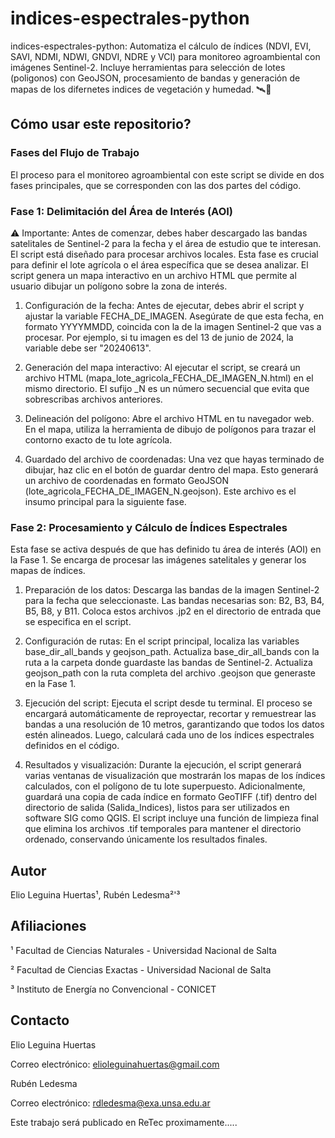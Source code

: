 # indices-espectrales-python
indices-espectrales-python: Automatiza el cálculo de índices (NDVI, EVI, SAVI, NDMI, NDWI, GNDVI, NDRE y VCI) para monitoreo agroambiental con imágenes Sentinel-2. Incluye herramientas para selección de lotes (poligonos) con GeoJSON, procesamiento de bandas y generación de mapas de los difernetes indices de vegetación y humedad. 🛰️🌱

## Cómo usar este repositorio?
### Fases del Flujo de Trabajo
El proceso para el monitoreo agroambiental con este script se divide en dos fases principales, que se corresponden con las dos partes del código.
### Fase 1: Delimitación del Área de Interés (AOI)
⚠️ Importante: Antes de comenzar, debes haber descargado las bandas satelitales de Sentinel-2 para la fecha y el área de estudio que te interesan. El script está diseñado para procesar archivos locales.
Esta fase es crucial para definir el lote agrícola o el área específica que se desea analizar. El script genera un mapa interactivo en un archivo HTML que permite al usuario dibujar un polígono sobre la zona de interés.

1. Configuración de la fecha: Antes de ejecutar, debes abrir el script y ajustar la variable FECHA_DE_IMAGEN. Asegúrate de que esta fecha, en formato YYYYMMDD, coincida con la de la imagen Sentinel-2 que vas a procesar. Por ejemplo, si tu imagen es del 13 de junio de 2024, la variable debe ser "20240613".

2. Generación del mapa interactivo: Al ejecutar el script, se creará un archivo HTML (mapa_lote_agricola_FECHA_DE_IMAGEN_N.html) en el mismo directorio. El sufijo _N es un número secuencial que evita que sobrescribas archivos anteriores.

3. Delineación del polígono: Abre el archivo HTML en tu navegador web. En el mapa, utiliza la herramienta de dibujo de polígonos para trazar el contorno exacto de tu lote agrícola.

4. Guardado del archivo de coordenadas: Una vez que hayas terminado de dibujar, haz clic en el botón de guardar dentro del mapa. Esto generará un archivo de coordenadas en formato GeoJSON (lote_agricola_FECHA_DE_IMAGEN_N.geojson). Este archivo es el insumo principal para la siguiente fase.

### Fase 2: Procesamiento y Cálculo de Índices Espectrales
Esta fase se activa después de que has definido tu área de interés (AOI) en la Fase 1. Se encarga de procesar las imágenes satelitales y generar los mapas de índices.

1. Preparación de los datos:
Descarga las bandas de la imagen Sentinel-2 para la fecha que seleccionaste. Las bandas necesarias son: B2, B3, B4, B5, B8, y B11.
Coloca estos archivos .jp2 en el directorio de entrada que se especifica en el script.

3. Configuración de rutas:
En el script principal, localiza las variables base_dir_all_bands y geojson_path.
Actualiza base_dir_all_bands con la ruta a la carpeta donde guardaste las bandas de Sentinel-2.
Actualiza geojson_path con la ruta completa del archivo .geojson que generaste en la Fase 1.

3. Ejecución del script:
Ejecuta el script desde tu terminal. El proceso se encargará automáticamente de reproyectar, recortar y remuestrear las bandas a una resolución de 10 metros, garantizando que todos los datos estén alineados.
Luego, calculará cada uno de los índices espectrales definidos en el código.

4. Resultados y visualización:
Durante la ejecución, el script generará varias ventanas de visualización que mostrarán los mapas de los índices calculados, con el polígono de tu lote superpuesto.
Adicionalmente, guardará una copia de cada índice en formato GeoTIFF (.tif) dentro del directorio de salida (Salida_Indices), listos para ser utilizados en software SIG como QGIS.
El script incluye una función de limpieza final que elimina los archivos .tif temporales para mantener el directorio ordenado, conservando únicamente los resultados finales.

## Autor
Elio Leguina Huertas¹, Rubén Ledesma²'³

## Afiliaciones
¹ Facultad de Ciencias Naturales - Universidad Nacional de Salta

² Facultad de Ciencias Exactas - Universidad Nacional de Salta

³ Instituto de Energía no Convencional - CONICET

## Contacto
Elio Leguina Huertas

Correo electrónico: elioleguinahuertas@gmail.com

Rubén Ledesma

Correo electrónico: rdledesma@exa.unsa.edu.ar

Este trabajo será publicado en ReTec proximamente.....
